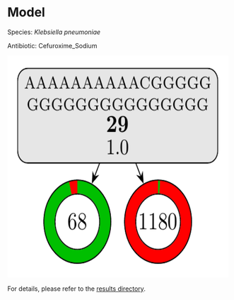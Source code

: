 
# Model

Species: *Klebsiella pneumoniae*

Antibiotic: Cefuroxime_Sodium

<img src="./model.png" width=500 height=500 />

For details, please refer to the [results directory](../../../../../results/cart_b/klebsiella%20pneumoniae/cefuroxime_sodium/repeat_1/).

